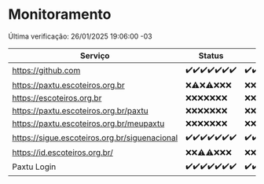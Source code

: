 # Monitoramento

Última verificação: 26/01/2025 19:06:00 -03

|Serviço|Status|Últimas 24h|
|---|---|---|
|https://github.com|<span title="2025-01-19: OK=23">✔️</span><span title="2025-01-20: OK=23">✔️</span><span title="2025-01-21: OK=23">✔️</span><span title="2025-01-22: OK=23">✔️</span><span title="2025-01-23: OK=23">✔️</span><span title="2025-01-24: OK=23">✔️</span><span title="2025-01-25: OK=21">✔️</span>|<span title="25/01/2025 19:07:00 -03 : 200">✔️</span><span title="25/01/2025 20:07:00 -03 : 200">✔️</span><span title="25/01/2025 21:41:00 -03 : 200">✔️</span><span title="25/01/2025 23:09:00 -03 : 200">✔️</span><span title="26/01/2025 00:10:00 -03 : 200">✔️</span><span title="26/01/2025 01:09:00 -03 : 200">✔️</span><span title="26/01/2025 02:07:00 -03 : 200">✔️</span><span title="26/01/2025 03:10:00 -03 : 200">✔️</span><span title="26/01/2025 04:07:00 -03 : 200">✔️</span><span title="26/01/2025 05:09:00 -03 : 200">✔️</span><span title="26/01/2025 06:07:00 -03 : 200">✔️</span><span title="26/01/2025 07:07:00 -03 : 200">✔️</span><span title="26/01/2025 08:05:00 -03 : 200">✔️</span><span title="26/01/2025 09:13:00 -03 : 200">✔️</span><span title="26/01/2025 10:09:00 -03 : 200">✔️</span><span title="26/01/2025 11:06:00 -03 : 200">✔️</span><span title="26/01/2025 12:06:00 -03 : 200">✔️</span><span title="26/01/2025 13:07:00 -03 : 200">✔️</span><span title="26/01/2025 14:06:00 -03 : 200">✔️</span><span title="26/01/2025 15:09:00 -03 : 200">✔️</span><span title="26/01/2025 16:06:00 -03 : 200">✔️</span><span title="26/01/2025 17:08:00 -03 : 200">✔️</span><span title="26/01/2025 18:06:00 -03 : 200">✔️</span><span title="26/01/2025 19:06:00 -03 : 200">✔️</span>|
|https://paxtu.escoteiros.org.br|<span title="2025-01-19: Falhas=23">❌</span><span title="2025-01-20: OK=1, Falhas=22">⚠️</span><span title="2025-01-21: Falhas=23">❌</span><span title="2025-01-22: OK=1, Falhas=22">⚠️</span><span title="2025-01-23: Falhas=23">❌</span><span title="2025-01-24: Falhas=23">❌</span><span title="2025-01-25: Falhas=21">❌</span>|<span title="25/01/2025 19:08:00 -03 : 403">❌</span><span title="25/01/2025 20:07:00 -03 : 403">❌</span><span title="25/01/2025 21:41:00 -03 : 403">❌</span><span title="25/01/2025 23:09:00 -03 : 403">❌</span><span title="26/01/2025 00:10:00 -03 : 403">❌</span><span title="26/01/2025 01:09:00 -03 : 403">❌</span><span title="26/01/2025 02:07:00 -03 : 403">❌</span><span title="26/01/2025 03:10:00 -03 : 403">❌</span><span title="26/01/2025 04:07:00 -03 : 403">❌</span><span title="26/01/2025 05:09:00 -03 : 403">❌</span><span title="26/01/2025 06:07:00 -03 : 403">❌</span><span title="26/01/2025 07:07:00 -03 : 403">❌</span><span title="26/01/2025 08:05:00 -03 : 403">❌</span><span title="26/01/2025 09:13:00 -03 : 403">❌</span><span title="26/01/2025 10:09:00 -03 : 403">❌</span><span title="26/01/2025 11:06:00 -03 : 403">❌</span><span title="26/01/2025 12:06:00 -03 : 403">❌</span><span title="26/01/2025 13:07:00 -03 : 403">❌</span><span title="26/01/2025 14:06:00 -03 : 403">❌</span><span title="26/01/2025 15:09:00 -03 : 403">❌</span><span title="26/01/2025 16:06:00 -03 : 403">❌</span><span title="26/01/2025 17:08:00 -03 : 403">❌</span><span title="26/01/2025 18:06:00 -03 : 403">❌</span><span title="26/01/2025 19:06:00 -03 : 403">❌</span>|
|https://escoteiros.org.br|<span title="2025-01-19: Falhas=23">❌</span><span title="2025-01-20: Falhas=23">❌</span><span title="2025-01-21: Falhas=23">❌</span><span title="2025-01-22: Falhas=23">❌</span><span title="2025-01-23: Falhas=23">❌</span><span title="2025-01-24: Falhas=23">❌</span><span title="2025-01-25: Falhas=21">❌</span>|<span title="25/01/2025 19:08:00 -03 : 403">❌</span><span title="25/01/2025 20:07:00 -03 : 403">❌</span><span title="25/01/2025 21:41:00 -03 : 403">❌</span><span title="25/01/2025 23:09:00 -03 : 403">❌</span><span title="26/01/2025 00:10:00 -03 : 403">❌</span><span title="26/01/2025 01:09:00 -03 : 403">❌</span><span title="26/01/2025 02:07:00 -03 : 403">❌</span><span title="26/01/2025 03:10:00 -03 : 403">❌</span><span title="26/01/2025 04:07:00 -03 : 403">❌</span><span title="26/01/2025 05:09:00 -03 : 403">❌</span><span title="26/01/2025 06:07:00 -03 : 403">❌</span><span title="26/01/2025 07:07:00 -03 : 403">❌</span><span title="26/01/2025 08:05:00 -03 : 403">❌</span><span title="26/01/2025 09:13:00 -03 : 403">❌</span><span title="26/01/2025 10:10:00 -03 : 403">❌</span><span title="26/01/2025 11:06:00 -03 : 403">❌</span><span title="26/01/2025 12:06:00 -03 : 403">❌</span><span title="26/01/2025 13:07:00 -03 : 403">❌</span><span title="26/01/2025 14:06:00 -03 : 403">❌</span><span title="26/01/2025 15:09:00 -03 : 403">❌</span><span title="26/01/2025 16:06:00 -03 : 403">❌</span><span title="26/01/2025 17:08:00 -03 : 403">❌</span><span title="26/01/2025 18:06:00 -03 : 403">❌</span><span title="26/01/2025 19:06:00 -03 : 403">❌</span>|
|https://paxtu.escoteiros.org.br/paxtu|<span title="2025-01-19: Falhas=23">❌</span><span title="2025-01-20: Falhas=23">❌</span><span title="2025-01-21: Falhas=23">❌</span><span title="2025-01-22: Falhas=23">❌</span><span title="2025-01-23: Falhas=23">❌</span><span title="2025-01-24: Falhas=23">❌</span><span title="2025-01-25: Falhas=21">❌</span>|<span title="25/01/2025 19:08:00 -03 : 403">❌</span><span title="25/01/2025 20:07:00 -03 : 403">❌</span><span title="25/01/2025 21:41:00 -03 : 403">❌</span><span title="25/01/2025 23:09:00 -03 : 403">❌</span><span title="26/01/2025 00:10:00 -03 : 403">❌</span><span title="26/01/2025 01:09:00 -03 : 403">❌</span><span title="26/01/2025 02:07:00 -03 : 403">❌</span><span title="26/01/2025 03:10:00 -03 : 403">❌</span><span title="26/01/2025 04:07:00 -03 : 403">❌</span><span title="26/01/2025 05:09:00 -03 : 403">❌</span><span title="26/01/2025 06:07:00 -03 : 403">❌</span><span title="26/01/2025 07:07:00 -03 : 403">❌</span><span title="26/01/2025 08:05:00 -03 : 403">❌</span><span title="26/01/2025 09:13:00 -03 : 403">❌</span><span title="26/01/2025 10:10:00 -03 : 403">❌</span><span title="26/01/2025 11:06:00 -03 : 403">❌</span><span title="26/01/2025 12:06:00 -03 : 403">❌</span><span title="26/01/2025 13:07:00 -03 : 403">❌</span><span title="26/01/2025 14:06:00 -03 : 403">❌</span><span title="26/01/2025 15:09:00 -03 : 403">❌</span><span title="26/01/2025 16:06:00 -03 : 403">❌</span><span title="26/01/2025 17:08:00 -03 : 403">❌</span><span title="26/01/2025 18:06:00 -03 : 403">❌</span><span title="26/01/2025 19:06:00 -03 : 403">❌</span>|
|https://paxtu.escoteiros.org.br/meupaxtu|<span title="2025-01-19: Falhas=23">❌</span><span title="2025-01-20: Falhas=23">❌</span><span title="2025-01-21: Falhas=23">❌</span><span title="2025-01-22: Falhas=23">❌</span><span title="2025-01-23: Falhas=23">❌</span><span title="2025-01-24: Falhas=23">❌</span><span title="2025-01-25: Falhas=21">❌</span>|<span title="25/01/2025 19:08:00 -03 : 403">❌</span><span title="25/01/2025 20:07:00 -03 : 403">❌</span><span title="25/01/2025 21:41:00 -03 : 403">❌</span><span title="25/01/2025 23:09:00 -03 : 403">❌</span><span title="26/01/2025 00:10:00 -03 : 403">❌</span><span title="26/01/2025 01:09:00 -03 : 403">❌</span><span title="26/01/2025 02:07:00 -03 : 403">❌</span><span title="26/01/2025 03:10:00 -03 : 403">❌</span><span title="26/01/2025 04:07:00 -03 : 403">❌</span><span title="26/01/2025 05:09:00 -03 : 403">❌</span><span title="26/01/2025 06:07:00 -03 : 403">❌</span><span title="26/01/2025 07:07:00 -03 : 403">❌</span><span title="26/01/2025 08:05:00 -03 : 403">❌</span><span title="26/01/2025 09:13:00 -03 : 403">❌</span><span title="26/01/2025 10:10:00 -03 : 403">❌</span><span title="26/01/2025 11:06:00 -03 : 403">❌</span><span title="26/01/2025 12:06:00 -03 : 403">❌</span><span title="26/01/2025 13:07:00 -03 : 403">❌</span><span title="26/01/2025 14:06:00 -03 : 403">❌</span><span title="26/01/2025 15:09:00 -03 : 403">❌</span><span title="26/01/2025 16:06:00 -03 : 403">❌</span><span title="26/01/2025 17:08:00 -03 : 403">❌</span><span title="26/01/2025 18:06:00 -03 : 403">❌</span><span title="26/01/2025 19:06:00 -03 : 403">❌</span>|
|https://sigue.escoteiros.org.br/siguenacional|<span title="2025-01-19: OK=23">✔️</span><span title="2025-01-20: OK=23">✔️</span><span title="2025-01-21: OK=23">✔️</span><span title="2025-01-22: OK=23">✔️</span><span title="2025-01-23: OK=23">✔️</span><span title="2025-01-24: OK=23">✔️</span><span title="2025-01-25: OK=21">✔️</span>|<span title="25/01/2025 19:08:00 -03 : 200">✔️</span><span title="25/01/2025 20:07:00 -03 : 200">✔️</span><span title="25/01/2025 21:41:00 -03 : 200">✔️</span><span title="25/01/2025 23:09:00 -03 : 200">✔️</span><span title="26/01/2025 00:10:00 -03 : 200">✔️</span><span title="26/01/2025 01:09:00 -03 : 200">✔️</span><span title="26/01/2025 02:07:00 -03 : 200">✔️</span><span title="26/01/2025 03:10:00 -03 : 200">✔️</span><span title="26/01/2025 04:07:00 -03 : 200">✔️</span><span title="26/01/2025 05:09:00 -03 : 200">✔️</span><span title="26/01/2025 06:07:00 -03 : 200">✔️</span><span title="26/01/2025 07:07:00 -03 : 200">✔️</span><span title="26/01/2025 08:05:00 -03 : 200">✔️</span><span title="26/01/2025 09:13:00 -03 : 200">✔️</span><span title="26/01/2025 10:10:00 -03 : 200">✔️</span><span title="26/01/2025 11:06:00 -03 : 200">✔️</span><span title="26/01/2025 12:06:00 -03 : 200">✔️</span><span title="26/01/2025 13:07:00 -03 : 200">✔️</span><span title="26/01/2025 14:06:00 -03 : 200">✔️</span><span title="26/01/2025 15:09:00 -03 : 200">✔️</span><span title="26/01/2025 16:06:00 -03 : 200">✔️</span><span title="26/01/2025 17:08:00 -03 : 200">✔️</span><span title="26/01/2025 18:06:00 -03 : 200">✔️</span><span title="26/01/2025 19:06:00 -03 : 200">✔️</span>|
|https://id.escoteiros.org.br/|<span title="2025-01-19: Falhas=23">❌</span><span title="2025-01-20: Falhas=23">❌</span><span title="2025-01-21: OK=1, Falhas=22">⚠️</span><span title="2025-01-22: OK=2, Falhas=21">⚠️</span><span title="2025-01-23: Falhas=23">❌</span><span title="2025-01-24: Falhas=23">❌</span><span title="2025-01-25: Falhas=21">❌</span>|<span title="25/01/2025 19:08:00 -03 : 403">❌</span><span title="25/01/2025 20:07:00 -03 : 403">❌</span><span title="25/01/2025 21:41:00 -03 : 403">❌</span><span title="25/01/2025 23:09:00 -03 : 403">❌</span><span title="26/01/2025 00:10:00 -03 : 403">❌</span><span title="26/01/2025 01:09:00 -03 : 403">❌</span><span title="26/01/2025 02:07:00 -03 : 403">❌</span><span title="26/01/2025 03:10:00 -03 : 403">❌</span><span title="26/01/2025 04:07:00 -03 : 403">❌</span><span title="26/01/2025 05:09:00 -03 : 403">❌</span><span title="26/01/2025 06:07:00 -03 : 403">❌</span><span title="26/01/2025 07:07:00 -03 : 403">❌</span><span title="26/01/2025 08:05:00 -03 : 403">❌</span><span title="26/01/2025 09:13:00 -03 : 403">❌</span><span title="26/01/2025 10:10:00 -03 : 403">❌</span><span title="26/01/2025 11:06:00 -03 : 403">❌</span><span title="26/01/2025 12:06:00 -03 : 403">❌</span><span title="26/01/2025 13:08:00 -03 : 403">❌</span><span title="26/01/2025 14:06:00 -03 : 403">❌</span><span title="26/01/2025 15:09:00 -03 : 403">❌</span><span title="26/01/2025 16:06:00 -03 : 403">❌</span><span title="26/01/2025 17:08:00 -03 : 403">❌</span><span title="26/01/2025 18:06:00 -03 : 403">❌</span><span title="26/01/2025 19:06:00 -03 : 403">❌</span>|
|Paxtu Login|<span title="2025-01-19: OK=23">✔️</span><span title="2025-01-20: OK=23">✔️</span><span title="2025-01-21: OK=23">✔️</span><span title="2025-01-22: OK=23">✔️</span><span title="2025-01-23: OK=23">✔️</span><span title="2025-01-24: OK=23">✔️</span><span title="2025-01-25: OK=21">✔️</span>|<span title="25/01/2025 19:08:00 -03 : 200">✔️</span><span title="25/01/2025 20:07:00 -03 : 200">✔️</span><span title="25/01/2025 21:41:00 -03 : 200">✔️</span><span title="25/01/2025 23:09:00 -03 : 200">✔️</span><span title="26/01/2025 00:10:00 -03 : 200">✔️</span><span title="26/01/2025 01:09:00 -03 : 200">✔️</span><span title="26/01/2025 02:07:00 -03 : 200">✔️</span><span title="26/01/2025 03:10:00 -03 : 200">✔️</span><span title="26/01/2025 04:07:00 -03 : 200">✔️</span><span title="26/01/2025 05:09:00 -03 : 200">✔️</span><span title="26/01/2025 06:07:00 -03 : 200">✔️</span><span title="26/01/2025 07:07:00 -03 : 200">✔️</span><span title="26/01/2025 08:05:00 -03 : 200">✔️</span><span title="26/01/2025 09:13:00 -03 : 200">✔️</span><span title="26/01/2025 10:10:00 -03 : 200">✔️</span><span title="26/01/2025 11:06:00 -03 : 200">✔️</span><span title="26/01/2025 12:06:00 -03 : 200">✔️</span><span title="26/01/2025 13:08:00 -03 : 200">✔️</span><span title="26/01/2025 14:06:00 -03 : 200">✔️</span><span title="26/01/2025 15:09:00 -03 : 200">✔️</span><span title="26/01/2025 16:06:00 -03 : 200">✔️</span><span title="26/01/2025 17:08:00 -03 : 200">✔️</span><span title="26/01/2025 18:06:00 -03 : 200">✔️</span><span title="26/01/2025 19:06:00 -03 : 200">✔️</span>|
